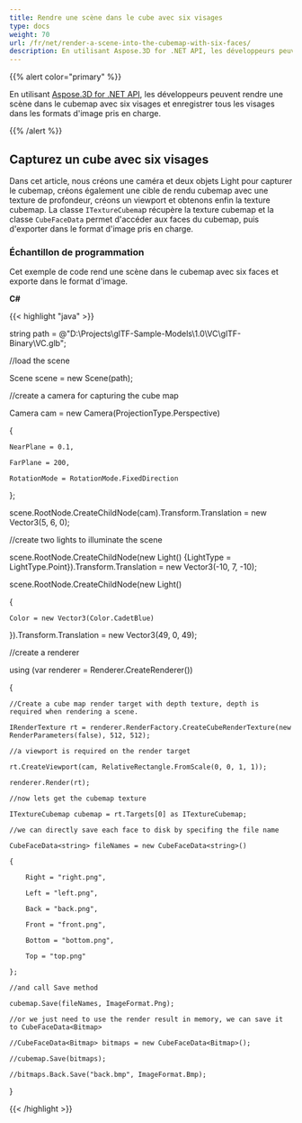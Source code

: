 ```yaml
---
title: Rendre une scène dans le cube avec six visages
type: docs
weight: 70
url: /fr/net/render-a-scene-into-the-cubemap-with-six-faces/
description: En utilisant Aspose.3D for .NET API, les développeurs peuvent rendre une scène dans le cubemap avec six visages et enregistrer tous les visages dans les formats d'image pris en charge.
---
```

{{% alert color="primary" %}}

En utilisant [Aspose.3D for .NET API](https://products.aspose.com/3d/net/), les développeurs peuvent rendre une scène dans le cubemap avec six visages et enregistrer tous les visages dans les formats d'image pris en charge.

{{% /alert %}}
##  **Capturez un cube avec six visages**
Dans cet article, nous créons une caméra et deux objets Light pour capturer le cubemap, créons également une cible de rendu cubemap avec une texture de profondeur, créons un viewport et obtenons enfin la texture cubemap. La classe `ITextureCubema`p récupère la texture cubemap et la classe `CubeFaceData` permet d'accéder aux faces du cubemap, puis d'exporter dans le format d'image pris en charge.
###  **Échantillon de programmation**
Cet exemple de code rend une scène dans le cubemap avec six faces et exporte dans le format d'image.

**C#**

{{< highlight "java" >}}

 string path = @"D:\Projects\glTF-Sample-Models\1.0\VC\glTF-Binary\VC.glb";

//load the scene

Scene scene = new Scene(path);

//create a camera for capturing the cube map

Camera cam = new Camera(ProjectionType.Perspective)

{

    NearPlane = 0.1,

    FarPlane = 200,

    RotationMode = RotationMode.FixedDirection

};

scene.RootNode.CreateChildNode(cam).Transform.Translation = new Vector3(5, 6, 0);

//create two lights to illuminate the scene

scene.RootNode.CreateChildNode(new Light() {LightType = LightType.Point}).Transform.Translation = new Vector3(-10, 7, -10);

scene.RootNode.CreateChildNode(new Light()

{

    Color = new Vector3(Color.CadetBlue)

}).Transform.Translation = new Vector3(49, 0, 49);



//create a renderer

using (var renderer = Renderer.CreateRenderer())

{

    //Create a cube map render target with depth texture, depth is required when rendering a scene.

    IRenderTexture rt = renderer.RenderFactory.CreateCubeRenderTexture(new RenderParameters(false), 512, 512);

    //a viewport is required on the render target

    rt.CreateViewport(cam, RelativeRectangle.FromScale(0, 0, 1, 1));

    renderer.Render(rt);

    //now lets get the cubemap texture

    ITextureCubemap cubemap = rt.Targets[0] as ITextureCubemap;

    //we can directly save each face to disk by specifing the file name

    CubeFaceData<string> fileNames = new CubeFaceData<string>()

    {

        Right = "right.png",

        Left = "left.png",

        Back = "back.png",

        Front = "front.png",

        Bottom = "bottom.png",

        Top = "top.png"

    };

    //and call Save method

    cubemap.Save(fileNames, ImageFormat.Png);

    //or we just need to use the render result in memory, we can save it to CubeFaceData<Bitmap>

    //CubeFaceData<Bitmap> bitmaps = new CubeFaceData<Bitmap>();

    //cubemap.Save(bitmaps);

    //bitmaps.Back.Save("back.bmp", ImageFormat.Bmp);

}

{{< /highlight >}}
